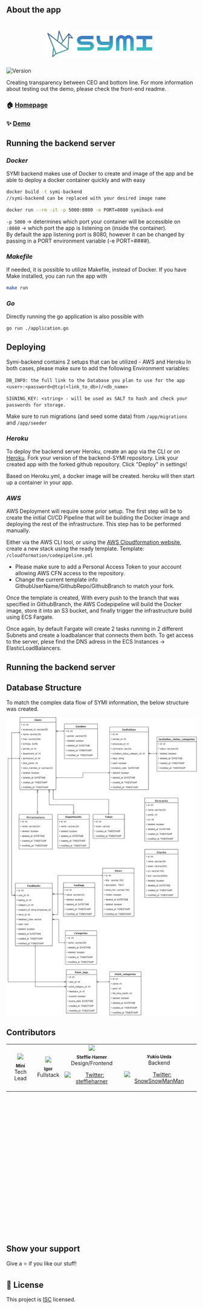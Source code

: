 ## About the app 
#
<h1 align="center"> <img width="300px" src="assets/symilogo.png" /></h1>
  <img alt="Version" src="https://img.shields.io/badge/version-1.0.0-blue.svg?cacheSeconds=2592000" />

Creating transparency between CEO and bottom line.
For more information about testing out the demo, please check the front-end readme.

### 🏠 [Homepage](https://github.com/project-symi/frontend-symi#readme)

### ✨ [Demo](<add demo url>)

## Running the backend server

### *Docker*
SYMI backend makes use of Docker to create and image of the app and be able to deploy a docker container quickly and with easy

```sh
docker build -t symi-backend
//symi-backend can be replaced with your desired image name
```

```sh
docker run --rm -it -p 5000:8080 -e PORT=8080 symiback-end
```
`-p 5000` -> determines which port your container will be accessible on<br>
`:8080` -> which port the app is listening on (inside the container).<br>
By default the app listening port is 8080, however it can be changed by passing in a PORT environment variable (-e PORT=####).

### *Makefile*
If needed, it is possible to utilize Makefile, instead of Docker.
If you have Make installed, you can run the app with  
```sh
make run
```

### *Go*
Directly running the go application is also possible with  
```sh
go run ./application.go
```

## Deploying

Symi-backend contains 2 setups that can be utilized - AWS and Heroku
In both cases, please make sure to add the following Environment variables:

`DB_INFO: the full link to the Database you plan to use for the app <user>:<password>@tcp(<link_to_db>)/<db_name>`

`SIGNING_KEY: <string> - will be used as SALT to hash and check your passwords for storage.`

Make sure to run migrations (and seed some data) from `/app/migrations` and `/app/seeder`

### *Heroku*

To deploy the backend server Heroku, create an app via the CLI or on [Heroku](https://heroku.com).
Fork your version of the backend-SYMI repository.
Link your created app with the forked github repository.
Click "Deploy" in settings!

Based on Heroku.yml, a docker image will be created. heroku will then start up a container in your app.

### *AWS*

AWS Deployment will require some prior setup.
The first step will be to create the initial CI/CD Pipeline that will be building the Docker image and deploying the rest of the infrastructure.
This step has to be performed manually.

Either via the AWS CLI tool, or using the [AWS Cloudformation website](https://aws.amazon.com/cloudformation/), create a new stack using the ready template.
Template: `/cloudformation/codepipeline.yml`

* Please make sure to add a Personal Access Token to your account allowing AWS CFN access to the repository.
* Change the current template info GithubUserName/GithubRepo/GithubBranch to match your fork.

Once the template is created, With every push to the branch that was specified in GithubBranch, the AWS Codepipeline will build the Docker image, store it into an S3 bucket, and finally trigger the infrastructure build using ECS Fargate.

Once again, by default Fargate will create 2 tasks running in 2 different Subnets and create a loadbalancer that connects them both.
To get access to the server, plese find the DNS adress in the ECS Instances -> ElasticLoadBalancers.

## Running the backend server

## Database Structure

To match the complex data flow of SYMI information, the below structure was created.

<img alt="SYMI database structure" src="./assets/SYMI_db_structure.png" />


## Contributors

<table height="500px">
 <tr>
    <td align="center"><a href="https://github.com/miniengineer"><img src="./assets/headshots/mini.png"" width="200px;"/><br /><sub><b>Mini</b></sub></a><br />Tech Lead</td>
    <td align="center"><a href="https://github.com/FuyuByakko"><img src="./assets/headshots/igor.png" width="200px;"/><br /><sub><b>Igor</b></sub></a><br />Fullstack</td>
    <td align="center"><a href="https://github.com/steffieharner"><img src="./assets/headshots/steffie.png" width="200px;"/><br /><sub><b>Steffie Harner</b></sub></a><br />Design/Frontend <p>
  <a href="https://twitter.com/steffieharner" target="_blank">
    <img alt="Twitter: steffieharner" src="https://img.shields.io/twitter/follow/steffieharner.svg?style=social" />
  </a>
</p></td> 
    <td align="center"><a href="https://github.com/Yukio0315"><img src="./assets/headshots/yukio.png" width="200px;" alt=""/><br /><sub><b>Yukio Ueda</b></sub></a><br /> Backend <p>
  <a href="https://twitter.com/SnowSnowManMan" target="_blank">
    <img alt="Twitter: SnowSnowManMan" src="https://img.shields.io/twitter/follow/SnowSnowManMan.svg?style=social" />
  </a>
</p>
  </tr>
</table>

## Show your support

Give a ⭐️ if you like our stuff!

## 📝 License

This project is [ISC](https://github.com/project-symi/frontend-symi/license.md) licensed.

